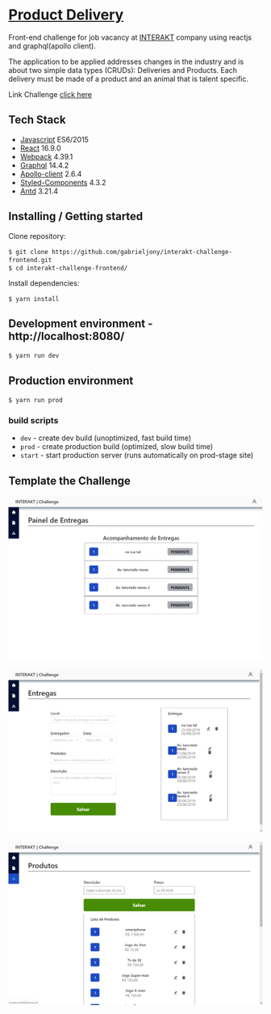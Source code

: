 # [Product Delivery](https://interakt-challenge-frontend.herokuapp.com/)

Front-end challenge for job vacancy at [INTERAKT](https://www.interakt.com.br/) company using reactjs and graphql(apollo client).

The application to be applied addresses changes in the industry and is about two simple data types (CRUDs): Deliveries and Products.
Each delivery must be made of a product and an animal that is talent specific.

Link Challenge [click here](https://github.com/LucasBSC/INTERAKT-Challenges/blob/master/01-challenge-frontend.md)

## Tech Stack

-   [Javascript](https://developer.mozilla.org/pt-BR/docs/Aprender/JavaScript) ES6/2015
-   [React](https://pt-br.reactjs.org/) 16.9.0
-   [Webpack](https://webpack.js.org/) 4.39.1
-   [Graphql](https://graphql.org/) 14.4.2
-   [Apollo-client](https://www.apollographql.com/docs/react/) 2.6.4
-   [Styled-Components](https://www.styled-components.com/) 4.3.2
-   [Antd](https://ant.design/docs/react/introduce) 3.21.4

## Installing / Getting started

Clone repository:

```shell
$ git clone https://github.com/gabrieljony/interakt-challenge-frontend.git
$ cd interakt-challenge-frontend/
```

Install dependencies:

```shell
$ yarn install
```

## Development environment - http://localhost:8080/

```shell
$ yarn run dev
```

## Production environment

```shell
$ yarn run prod
```

### build scripts

-   `dev` - create dev build (unoptimized, fast build time)
-   `prod` - create production build (optimized, slow build time)
-   `start` - start production server (runs automatically on prod-stage site)

## Template the Challenge

![Home](./prototype/Home.png)

![Delivery](./prototype/Delivery.png)

![Products](./prototype/Products.png)
